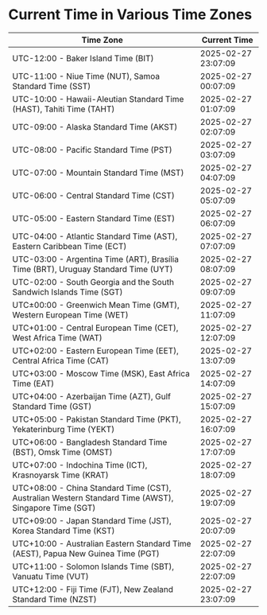 # Current Time in Various Time Zones

| Time Zone | Current Time |
|-----------|--------------|
| UTC-12:00 - Baker Island Time (BIT) | 2025-02-27 23:07:09 |
| UTC-11:00 - Niue Time (NUT), Samoa Standard Time (SST) | 2025-02-27 00:07:09 |
| UTC-10:00 - Hawaii-Aleutian Standard Time (HAST), Tahiti Time (TAHT) | 2025-02-27 01:07:09 |
| UTC-09:00 - Alaska Standard Time (AKST) | 2025-02-27 02:07:09 |
| UTC-08:00 - Pacific Standard Time (PST) | 2025-02-27 03:07:09 |
| UTC-07:00 - Mountain Standard Time (MST) | 2025-02-27 04:07:09 |
| UTC-06:00 - Central Standard Time (CST) | 2025-02-27 05:07:09 |
| UTC-05:00 - Eastern Standard Time (EST) | 2025-02-27 06:07:09 |
| UTC-04:00 - Atlantic Standard Time (AST), Eastern Caribbean Time (ECT) | 2025-02-27 07:07:09 |
| UTC-03:00 - Argentina Time (ART), Brasília Time (BRT), Uruguay Standard Time (UYT) | 2025-02-27 08:07:09 |
| UTC-02:00 - South Georgia and the South Sandwich Islands Time (SGT) | 2025-02-27 09:07:09 |
| UTC±00:00 - Greenwich Mean Time (GMT), Western European Time (WET) | 2025-02-27 11:07:09 |
| UTC+01:00 - Central European Time (CET), West Africa Time (WAT) | 2025-02-27 12:07:09 |
| UTC+02:00 - Eastern European Time (EET), Central Africa Time (CAT) | 2025-02-27 13:07:09 |
| UTC+03:00 - Moscow Time (MSK), East Africa Time (EAT) | 2025-02-27 14:07:09 |
| UTC+04:00 - Azerbaijan Time (AZT), Gulf Standard Time (GST) | 2025-02-27 15:07:09 |
| UTC+05:00 - Pakistan Standard Time (PKT), Yekaterinburg Time (YEKT) | 2025-02-27 16:07:09 |
| UTC+06:00 - Bangladesh Standard Time (BST), Omsk Time (OMST) | 2025-02-27 17:07:09 |
| UTC+07:00 - Indochina Time (ICT), Krasnoyarsk Time (KRAT) | 2025-02-27 18:07:09 |
| UTC+08:00 - China Standard Time (CST), Australian Western Standard Time (AWST), Singapore Time (SGT) | 2025-02-27 19:07:09 |
| UTC+09:00 - Japan Standard Time (JST), Korea Standard Time (KST) | 2025-02-27 20:07:09 |
| UTC+10:00 - Australian Eastern Standard Time (AEST), Papua New Guinea Time (PGT) | 2025-02-27 22:07:09 |
| UTC+11:00 - Solomon Islands Time (SBT), Vanuatu Time (VUT) | 2025-02-27 22:07:09 |
| UTC+12:00 - Fiji Time (FJT), New Zealand Standard Time (NZST) | 2025-02-27 23:07:09 |
